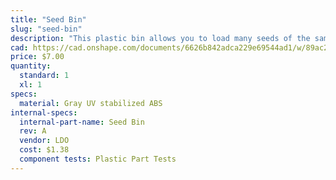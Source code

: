 ```yaml
---
title: "Seed Bin"
slug: "seed-bin"
description: "This plastic bin allows you to load many seeds of the same type into your FarmBot."
cad: https://cad.onshape.com/documents/6626b842adca229e69544ad1/w/89ac2637f82d915f22c2bcd0/e/15a8803a30f567a3061ece42?renderMode=0&uiState=625507a91ad350015b485f6e
price: $7.00
quantity:
  standard: 1
  xl: 1
specs:
  material: Gray UV stabilized ABS
internal-specs:
  internal-part-name: Seed Bin
  rev: A
  vendor: LDO
  cost: $1.38
  component tests: Plastic Part Tests
---
```

